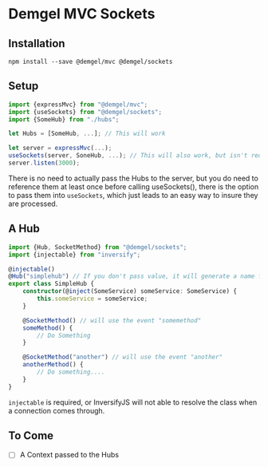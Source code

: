 # Demgel MVC Sockets

## Installation

```
npm install --save @demgel/mvc @demgel/sockets
```

## Setup

``` typescript
import {expressMvc} from "@demgel/mvc";
import {useSockets} from "@demgel/sockets";
import {SomeHub} from "./hubs";

let Hubs = [SomeHub, ...]; // This will work

let server = expressMvc(...);
useSockets(server, SoneHub, ...); // This will also work, but isn't required to pass in the HUBs (the call is required)
server.listen(3000);
```

There is no need to actually pass the Hubs to the server, but you do need to reference them at least once before calling useSockets(), there is the option to pass them into `useSockets`, which just leads to an easy way to insure they are processed.

## A Hub

``` typescript
import {Hub, SocketMethod} from "@demgel/sockets";
import {injectable} from "inversify";

@injectable()
@Hub("simplehub") // If you don't pass value, it will generate a name for you
export class SimpleHub {
    constructor(@inject(SomeService) someService: SomeService) {
        this.someService = someService;
    }

    @SocketMethod() // will use the event "somemethod"
    someMethod() {
        // Do Something
    }

    @SocketMethod("another") // will use the event "another"
    anotherMethod() {
        // Do something....
    }
}
```

`injectable` is required, or InversifyJS will not able to resolve the class when a connection comes through.

## To Come

- [ ] A Context passed to the Hubs